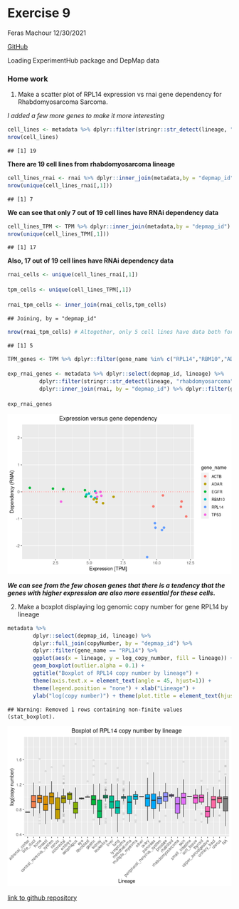 Exercise 9
================
Feras Machour
12/30/2021

[GitHub](https://github.com/ferasmachour/Genomic_Data_Science_Course.git)

Loading ExperimentHub package and DepMap data

### Home work

1.  Make a scatter plot of RPL14 expression vs rnai gene dependency for
    Rhabdomyosarcoma Sarcoma.

*I added a few more genes to make it more interesting*

``` r
cell_lines <- metadata %>% dplyr::filter(stringr::str_detect(lineage, "rhabdomyosarcoma"))
nrow(cell_lines) 
```

    ## [1] 19

**There are 19 cell lines from rhabdomyosarcoma lineage**

``` r
cell_lines_rnai <- rnai %>% dplyr::inner_join(metadata,by = "depmap_id") %>% dplyr::select(depmap_id, lineage) %>% dplyr::filter((stringr::str_detect(lineage,"rhabdomyosarcoma")))
nrow(unique(cell_lines_rnai[,1]))
```

    ## [1] 7

**We can see that only 7 out of 19 cell lines have RNAi dependency
data**

``` r
cell_lines_TPM <- TPM %>% dplyr::inner_join(metadata,by = "depmap_id") %>% dplyr::select(depmap_id, lineage) %>% dplyr::filter((stringr::str_detect(lineage,"rhabdomyosarcoma")))
nrow(unique(cell_lines_TPM[,1])) 
```

    ## [1] 17

**Also, 17 out of 19 cell lines have RNAi dependency data**

``` r
rnai_cells <- unique(cell_lines_rnai[,1])

tpm_cells <- unique(cell_lines_TPM[,1])

rnai_tpm_cells <- inner_join(rnai_cells,tpm_cells)
```

    ## Joining, by = "depmap_id"

``` r
nrow(rnai_tpm_cells) # Altogether, only 5 cell lines have data both for expression and RNAi
```

    ## [1] 5

``` r
TPM_genes <- TPM %>% dplyr::filter(gene_name %in% c("RPL14","RBM10","ADAR","TP53","EGFR","ACTB"))

exp_rnai_genes <- metadata %>% dplyr::select(depmap_id, lineage) %>%
          dplyr::filter(stringr::str_detect(lineage, "rhabdomyosarcoma")) %>%
          dplyr::inner_join(rnai, by = "depmap_id") %>% dplyr::filter(gene_name %in% c("RPL14","RBM10","ADAR","TP53","EGFR","ACTB")) %>% dplyr::inner_join(TPM_genes, by = "depmap_id") %>% dplyr::filter(gene_name.x == gene_name.y) %>% dplyr::rename(gene_name = gene_name.x) %>% ggplot(aes(x = expression, y = dependency, colour=gene_name)) + geom_point(size = 2) + scale_y_continuous(expand = c(0, 0), limits = c(-2.5, 2.5)) + geom_hline(yintercept=0,size=0.5,color="red",linetype="dotted") + ggtitle("Expression versus gene dependency") + xlab("Expression [TPM]") + ylab("Dependency (RNAi)") + theme(plot.title = element_text(hjust = 0.5))

exp_rnai_genes
```

![](Exercise_9_files/figure-gfm/unnamed-chunk-6-1.png)<!-- -->

***We can see from the few chosen genes that there is a tendency that
the genes with higher expression are also more essential for these
cells.***

2.  Make a boxplot displaying log genomic copy number for gene RPL14 by
    lineage

``` r
metadata %>%
        dplyr::select(depmap_id, lineage) %>%
        dplyr::full_join(copyNumber, by = "depmap_id") %>%
        dplyr::filter(gene_name == "RPL14") %>%
        ggplot(aes(x = lineage, y = log_copy_number, fill = lineage)) +
        geom_boxplot(outlier.alpha = 0.1) +
        ggtitle("Boxplot of RPL14 copy number by lineage") +
        theme(axis.text.x = element_text(angle = 45, hjust=1)) +
        theme(legend.position = "none") + xlab("Lineage") + 
        ylab("log(copy number)") + theme(plot.title = element_text(hjust = 0.5))
```

    ## Warning: Removed 1 rows containing non-finite values (stat_boxplot).

![](Exercise_9_files/figure-gfm/unnamed-chunk-7-1.png)<!-- -->

[link to github
repository](https://github.com/ferasmachour/Genomic_Data_Science_Course.git)
